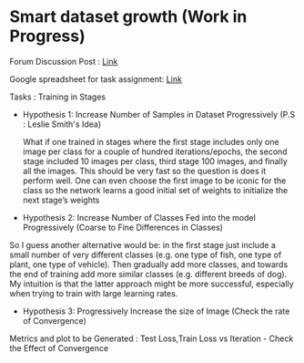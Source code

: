 # Smart dataset growth (Work in Progress)

Forum Discussion Post : [Link](http://forums.fast.ai/t/research-collaboration-opportunity-with-leslie-smith/16454/34)



Google spreadsheet for task assignment:  [Link](https://docs.google.com/spreadsheets/d/14eH9A-CPLCjrdCFNJWBLO4t1rLgva9uvQtHuEOCacGU/edit?usp=sharing)

Tasks : Training in Stages
* Hypothesis 1: Increase Number of Samples in Dataset Progressively (P.S : Leslie Smith's Idea)

  What if one trained in stages where the first stage includes only one image per class for a couple of hundred iterations/epochs, the second stage included 10 images per class, third stage 100 images, and finally all the images. This should be very fast so the question is does it perform well. One can even choose the first image to be iconic for the class so the network learns a good initial set of weights to initialize the next stage’s weights
  
 * Hypothesis 2:  Increase Number of Classes Fed into the model Progressively (Coarse to Fine Differences in Classes)
 
 So I guess another alternative would be: in the first stage just include a small number of very different classes (e.g. one type of fish, one type of plant, one type of vehicle). Then gradually add more classes, and towards the end of training add more similar classes (e.g. different breeds of dog). My intuition is that the latter approach might be more successful, especially when trying to train with large learning rates.

* Hypothesis 3: Progressively Increase the size of Image (Check the rate of Convergence)

Metrics and plot to be Generated : 
  Test Loss,Train Loss vs Iteration  - Check the Effect of Convergence
  
  
